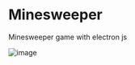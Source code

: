 # Minesweeper

Minesweeper game with electron js

![image](https://github.com/Adam03lvl/Minesweeper/assets/130315121/5cd4ff44-9535-4073-a481-f94bb34f618c)
